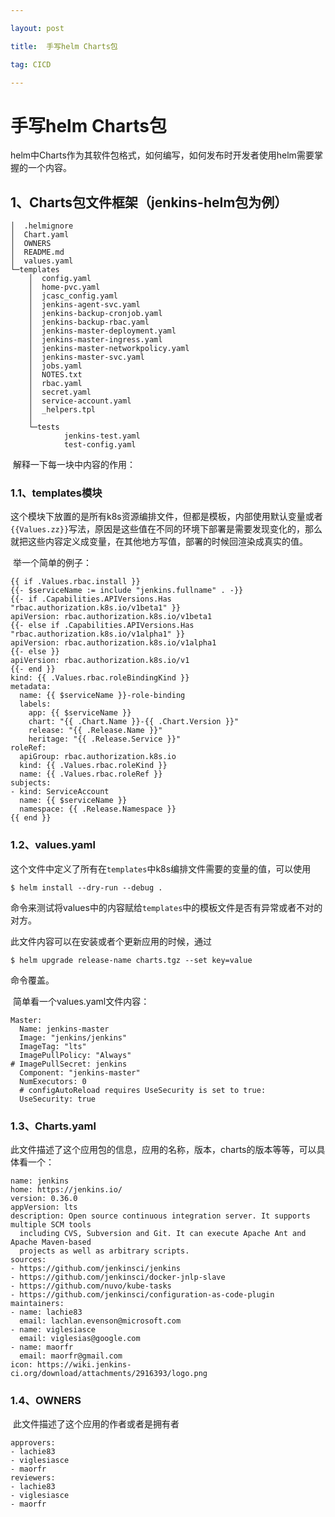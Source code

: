```yaml
---

layout: post

title:  手写helm Charts包

tag: CICD

---
```

# 手写helm Charts包

helm中Charts作为其软件包格式，如何编写，如何发布时开发者使用helm需要掌握的一个内容。

## 1、Charts包文件框架（jenkins-helm包为例）

```
│  .helmignore
│  Chart.yaml
│  OWNERS
│  README.md
│  values.yaml
└─templates
    │  config.yaml
    │  home-pvc.yaml
    │  jcasc_config.yaml
    │  jenkins-agent-svc.yaml
    │  jenkins-backup-cronjob.yaml
    │  jenkins-backup-rbac.yaml
    │  jenkins-master-deployment.yaml
    │  jenkins-master-ingress.yaml
    │  jenkins-master-networkpolicy.yaml
    │  jenkins-master-svc.yaml
    │  jobs.yaml
    │  NOTES.txt
    │  rbac.yaml
    │  secret.yaml
    │  service-account.yaml
    │  _helpers.tpl
    │
    └─tests
            jenkins-test.yaml
            test-config.yaml
```

​	解释一下每一块中内容的作用：

### 1.1、templates模块

​		这个模块下放置的是所有k8s资源编排文件，但都是模板，内部使用默认变量或者`{{Values.zz}}`写法，原因是这些值在不同的环境下部署是需要发现变化的，那么就把这些内容定义成变量，在其他地方写值，部署的时候回渲染成真实的值。

​	 举一个简单的例子：

```
{{ if .Values.rbac.install }}
{{- $serviceName := include "jenkins.fullname" . -}}
{{- if .Capabilities.APIVersions.Has "rbac.authorization.k8s.io/v1beta1" }}
apiVersion: rbac.authorization.k8s.io/v1beta1
{{- else if .Capabilities.APIVersions.Has "rbac.authorization.k8s.io/v1alpha1" }}
apiVersion: rbac.authorization.k8s.io/v1alpha1
{{- else }}
apiVersion: rbac.authorization.k8s.io/v1
{{- end }}
kind: {{ .Values.rbac.roleBindingKind }}
metadata:
  name: {{ $serviceName }}-role-binding
  labels:
    app: {{ $serviceName }}
    chart: "{{ .Chart.Name }}-{{ .Chart.Version }}"
    release: "{{ .Release.Name }}"
    heritage: "{{ .Release.Service }}"
roleRef:
  apiGroup: rbac.authorization.k8s.io
  kind: {{ .Values.rbac.roleKind }}
  name: {{ .Values.rbac.roleRef }}
subjects:
- kind: ServiceAccount
  name: {{ $serviceName }}
  namespace: {{ .Release.Namespace }}
{{ end }}

```

### 1.2、values.yaml

​		这个文件中定义了所有在`templates`中k8s编排文件需要的变量的值，可以使用

```
$ helm install --dry-run --debug .
```

​    命令来测试将values中的内容赋给`templates`中的模板文件是否有异常或者不对的对方。

   此文件内容可以在安装或者个更新应用的时候，通过

```
$ helm upgrade release-name charts.tgz --set key=value
```

命令覆盖。

​	简单看一个values.yaml文件内容：

```
Master:
  Name: jenkins-master
  Image: "jenkins/jenkins"
  ImageTag: "lts"
  ImagePullPolicy: "Always"
# ImagePullSecret: jenkins
  Component: "jenkins-master"
  NumExecutors: 0
  # configAutoReload requires UseSecurity is set to true:
  UseSecurity: true
```

### 1.3、Charts.yaml 

​	此文件描述了这个应用包的信息，应用的名称，版本，charts的版本等等，可以具体看一个：

```
name: jenkins
home: https://jenkins.io/
version: 0.36.0
appVersion: lts
description: Open source continuous integration server. It supports multiple SCM tools
  including CVS, Subversion and Git. It can execute Apache Ant and Apache Maven-based
  projects as well as arbitrary scripts.
sources:
- https://github.com/jenkinsci/jenkins
- https://github.com/jenkinsci/docker-jnlp-slave
- https://github.com/nuvo/kube-tasks
- https://github.com/jenkinsci/configuration-as-code-plugin
maintainers:
- name: lachie83
  email: lachlan.evenson@microsoft.com
- name: viglesiasce
  email: viglesias@google.com
- name: maorfr
  email: maorfr@gmail.com
icon: https://wiki.jenkins-ci.org/download/attachments/2916393/logo.png
```

### 1.4、OWNERS

​		此文件描述了这个应用的作者或者是拥有者

```
approvers:
- lachie83
- viglesiasce
- maorfr
reviewers:
- lachie83
- viglesiasce
- maorfr
```

